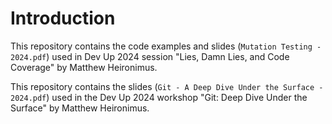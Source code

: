 # Introduction 

This repository contains the code examples and slides (`Mutation Testing - 2024.pdf`) used in Dev Up 2024 session "Lies, Damn Lies, and Code Coverage" by Matthew Heironimus.

This repository contains the slides (`Git - A Deep Dive Under the Surface - 2024.pdf`) used in the Dev Up 2024 workshop "Git: Deep Dive Under the Surface" by Matthew Heironimus.
